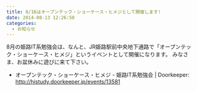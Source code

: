 ```yaml
---
title: 8/16はオープンテック・ショーケース・ヒメジとして開催します!
date: 2014-08-13 12:26:58
categories:
  - お知らせ
---
```


8月の姫路IT系勉強会は、なんと、JR姫路駅前中央地下通路で「オープンテック・ショーケース・ヒメジ」というイベントとして開催になります。
みなさま、お盆休みに遊びに来て下さい。

-   オープンテック・ショーケース・ヒメジ - 姫路IT系勉強会 | Doorkeeper: http://histudy.doorkeeper.jp/events/13581
